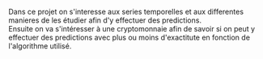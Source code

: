 Dans ce projet on s'interesse aux series temporelles et aux differentes manieres de les étudier afin d'y effectuer des predictions.  
Ensuite on va s'intéresser à une cryptomonnaie afin de savoir si on peut y effectuer des predictions avec plus ou moins d'exactitute en fonction de l'algorithme utilisé.
